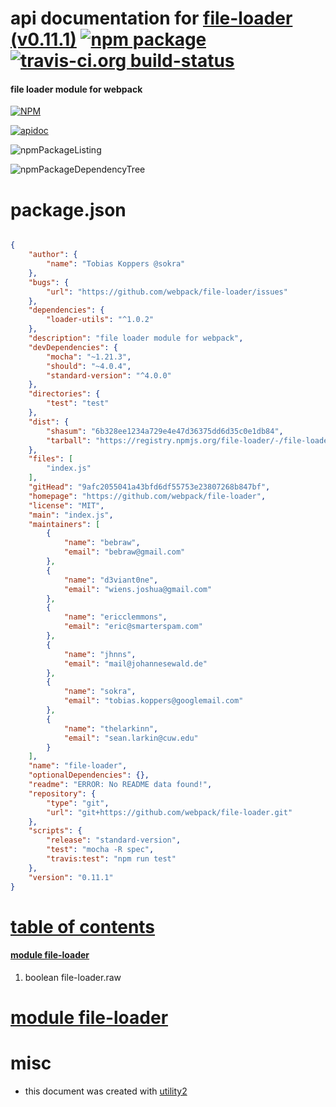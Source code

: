 # api documentation for  [file-loader (v0.11.1)](https://github.com/webpack/file-loader)  [![npm package](https://img.shields.io/npm/v/npmdoc-file-loader.svg?style=flat-square)](https://www.npmjs.org/package/npmdoc-file-loader) [![travis-ci.org build-status](https://api.travis-ci.org/npmdoc/node-npmdoc-file-loader.svg)](https://travis-ci.org/npmdoc/node-npmdoc-file-loader)
#### file loader module for webpack

[![NPM](https://nodei.co/npm/file-loader.png?downloads=true)](https://www.npmjs.com/package/file-loader)

[![apidoc](https://npmdoc.github.io/node-npmdoc-file-loader/build/screenCapture.buildNpmdoc.browser._2Fhome_2Ftravis_2Fbuild_2Fnpmdoc_2Fnode-npmdoc-file-loader_2Ftmp_2Fbuild_2Fapidoc.html.png)](https://npmdoc.github.io/node-npmdoc-file-loader/build..beta..travis-ci.org/apidoc.html)

![npmPackageListing](https://npmdoc.github.io/node-npmdoc-file-loader/build/screenCapture.npmPackageListing.svg)

![npmPackageDependencyTree](https://npmdoc.github.io/node-npmdoc-file-loader/build/screenCapture.npmPackageDependencyTree.svg)



# package.json

```json

{
    "author": {
        "name": "Tobias Koppers @sokra"
    },
    "bugs": {
        "url": "https://github.com/webpack/file-loader/issues"
    },
    "dependencies": {
        "loader-utils": "^1.0.2"
    },
    "description": "file loader module for webpack",
    "devDependencies": {
        "mocha": "~1.21.3",
        "should": "~4.0.4",
        "standard-version": "^4.0.0"
    },
    "directories": {
        "test": "test"
    },
    "dist": {
        "shasum": "6b328ee1234a729e4e47d36375dd6d35c0e1db84",
        "tarball": "https://registry.npmjs.org/file-loader/-/file-loader-0.11.1.tgz"
    },
    "files": [
        "index.js"
    ],
    "gitHead": "9afc2055041a43bfd6df55753e23807268b847bf",
    "homepage": "https://github.com/webpack/file-loader",
    "license": "MIT",
    "main": "index.js",
    "maintainers": [
        {
            "name": "bebraw",
            "email": "bebraw@gmail.com"
        },
        {
            "name": "d3viant0ne",
            "email": "wiens.joshua@gmail.com"
        },
        {
            "name": "ericclemmons",
            "email": "eric@smarterspam.com"
        },
        {
            "name": "jhnns",
            "email": "mail@johannesewald.de"
        },
        {
            "name": "sokra",
            "email": "tobias.koppers@googlemail.com"
        },
        {
            "name": "thelarkinn",
            "email": "sean.larkin@cuw.edu"
        }
    ],
    "name": "file-loader",
    "optionalDependencies": {},
    "readme": "ERROR: No README data found!",
    "repository": {
        "type": "git",
        "url": "git+https://github.com/webpack/file-loader.git"
    },
    "scripts": {
        "release": "standard-version",
        "test": "mocha -R spec",
        "travis:test": "npm run test"
    },
    "version": "0.11.1"
}
```



# <a name="apidoc.tableOfContents"></a>[table of contents](#apidoc.tableOfContents)

#### [module file-loader](#apidoc.module.file-loader)
1.  boolean <span class="apidocSignatureSpan">file-loader.</span>raw



# <a name="apidoc.module.file-loader"></a>[module file-loader](#apidoc.module.file-loader)



# misc
- this document was created with [utility2](https://github.com/kaizhu256/node-utility2)
